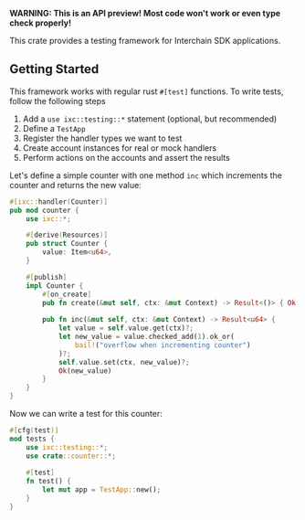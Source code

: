 **WARNING: This is an API preview! Most code won't work or even type check properly!**

This crate provides a testing framework for Interchain SDK applications.

## Getting Started

This framework works with regular rust `#[test]` functions. To write tests, follow the following steps

1. Add a `use ixc::testing::*` statement (optional, but recommended)
2. Define a `TestApp`
3. Register the handler types we want to test
4. Create account instances for real or mock handlers
5. Perform actions on the accounts and assert the results

Let's define a simple counter with one method `inc` which increments the counter and returns
the new value:
```rust
#[ixc::handler(Counter)]
pub mod counter {
    use ixc::*;

    #[derive(Resources)]
    pub struct Counter {
        value: Item<u64>,
    }

    #[publish]
    impl Counter {
        #[on_create]
        pub fn create(&mut self, ctx: &mut Context) -> Result<()> { Ok(()) }
        
        pub fn inc(&mut self, ctx: &mut Context) -> Result<u64> {
            let value = self.value.get(ctx)?;
            let new_value = value.checked_add(1).ok_or(
                bail!("overflow when incrementing counter")
            )?;
            self.value.set(ctx, new_value)?;
            Ok(new_value)
        }
    }
}
```

Now we can write a test for this counter:
```rust
#[cfg(test)]
mod tests {
    use ixc::testing::*;
    use crate::counter::*;
    
    #[test]
    fn test() {
        let mut app = TestApp::new();
    }
}
```
